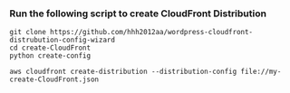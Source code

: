 ### Run the following script to create CloudFront Distribution

```
git clone https://github.com/hhh2012aa/wordpress-cloudfront-distrubution-config-wizard
cd create-CloudFront
python create-config
```

```
aws cloudfront create-distribution --distribution-config file://my-create-CloudFront.json
```

